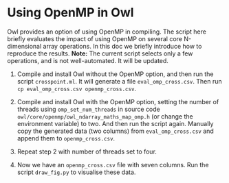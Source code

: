 # Using OpenMP in Owl

Owl provides an option of using OpenMP in compiling. The script here briefly evaluates the impact of using OpenMP on several core N-dimensional array operations. In this doc we briefly introduce how to reproduce the results. 
**Note:** The current script selects only a few operations, and is not well-automated. It will be updated.

1. Compile and install Owl without the OpenMP option, and then run the script `crosspoint.ml`. It will generate a file `eval_omp_cross.csv`. Then run `cp eval_omp_cross.csv openmp_cross.csv`.

2. Compile and install Owl with the OpenMP option, setting the number of threads using `omp_set_num_threads` in source code `owl/core/openmp/owl_ndarray_maths_map_omp.h` (or change the environment variable) to two. And then run the script again. Manually copy the generated data (two columns) from `eval_omp_cross.csv` and append them to `openmp_cross.csv`.

3. Repeat step 2 with number of threads set to four. 

4. Now we have an `openmp_cross.csv` file with seven columns. Run the script `draw_fig.py` to visualise these data.